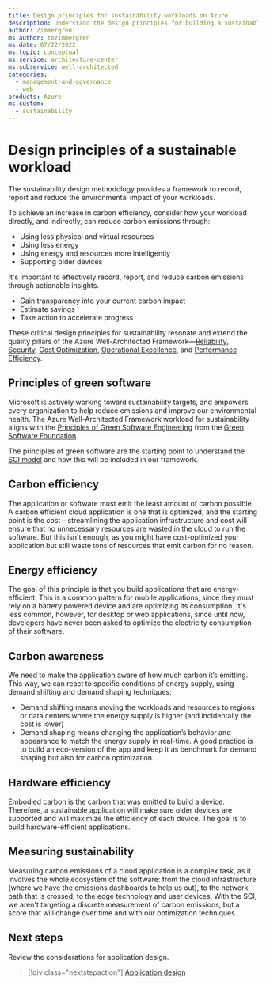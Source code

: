 ```yaml
---
title: Design principles for sustainability workloads on Azure
description: Understand the design principles for building a sustainable application on Microsoft Azure.
author: Zimmergren
ms.author: tozimmergren
ms.date: 07/22/2022
ms.topic: conceptual
ms.service: architecture-center
ms.subservice: well-architected
categories:
  - management-and-governance
  - web
products: Azure
ms.custom:
  - sustainability
---
```


# Design principles of a sustainable workload

The sustainability design methodology provides a framework to record, report and reduce the environmental impact of your workloads.

To achieve an increase in carbon efficiency, consider how your workload directly, and indirectly, can reduce carbon emissions through:

- Using less physical and virtual resources
- Using less energy
- Using energy and resources more intelligently
- Supporting older devices

It's important to effectively record, report, and reduce carbon emissions through actionable insights.

- Gain transparency into your current carbon impact
- Estimate savings
- Take action to accelerate progress

These critical design principles for sustainability resonate and extend the quality pillars of the Azure Well-Architected Framework&mdash;[Reliability](/azure/architecture/framework/#reliability), [Security](/azure/architecture/framework/security/), [Cost Optimization](/azure/architecture/framework/cost/), [Operational Excellence](/azure/architecture/framework/devops/), and [Performance Efficiency](/azure/architecture/framework/scalability/).

## Principles of green software

Microsoft is actively working toward sustainability targets, and empowers every organization to help reduce emissions and improve our environmental health. The Azure Well-Architected Framework workload for sustainability aligns with the [Principles of Green Software Engineering](https://principles.green/) from the [Green Software Foundation](https://greensoftware.foundation/projects/principles-of-green-software-engineering).

The principles of green software are the starting point to understand the [SCI model](sustainability-design-methodology.md#measure-and-track-carbon-impact) and how this will be included in our framework.

## Carbon efficiency

The application or software must emit the least amount of carbon possible. A carbon efficient cloud application is one that is optimized, and the starting point is the cost – streamlining the application infrastructure and cost will ensure that no unnecessary resources are wasted in the cloud to run the software. But this isn't enough, as you might have cost-optimized your application but still waste tons of resources that emit carbon for no reason.

## Energy efficiency

The goal of this principle is that you build applications that are energy-efficient. This is a common pattern for mobile applications, since they must rely on a battery powered device and are optimizing its consumption. It's less common, however, for desktop or web applications, since until now, developers have never been asked to optimize the electricity consumption of their software.

## Carbon awareness

We need to make the application aware of how much carbon it’s emitting. This way, we can react to specific conditions of energy supply, using demand shifting and demand shaping techniques:

- Demand shifting means moving the workloads and resources to regions or data centers where the energy supply is higher (and incidentally the cost is lower)
- Demand shaping means changing the application’s behavior and appearance to match the energy supply in real-time. A good practice is to build an eco-version of the app and keep it as benchmark for demand shaping but also for carbon optimization.

## Hardware efficiency

Embodied carbon is the carbon that was emitted to build a device. Therefore, a sustainable application will make sure older devices are supported and will maximize the efficiency of each device.  The goal is to build hardware-efficient applications.

## Measuring sustainability

Measuring carbon emissions of a cloud application is a complex task, as it involves the whole ecosystem of the software: from the cloud infrastructure (where we have the emissions dashboards to help us out), to the network path that is crossed, to the edge technology and user devices. With the SCI, we aren't targeting a discrete measurement of carbon emissions, but a score that will change over time and with our optimization techniques.

## Next steps

Review the considerations for application design.

> [!div class="nextstepaction"]
> [Application design](sustainability-application-design.md)
